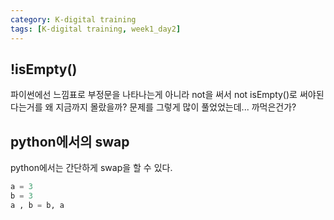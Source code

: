 ```yaml
---
category: K-digital training
tags: [K-digital training, week1_day2]
---
```


## !isEmpty()
파이썬에선 느낌표로 부정문을 나타나는게 아니라 not을 써서 not isEmpty()로 써야된다는거를 왜 지금까지 몰랐을까? 문제를 그렇게 많이 풀었었는데... 까먹은건가?


## python에서의 swap
python에서는 간단하게 swap을 할 수 있다.
```python
a = 3
b = 3
a , b = b, a
```

